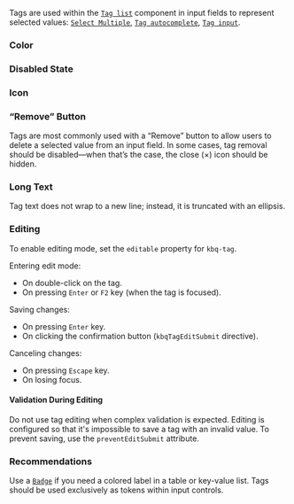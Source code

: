 <!-- example(tag-overview) -->

Tags are used within the [`Tag list`](/en/components/tag-list) component in input fields to represent selected values: [`Select Multiple`](/en/components/select/overview#multiple-selection), [`Tag autocomplete`](/en/components/tag-autocomplete), [`Tag input`](/en/components/tag-input).

### Color

<!-- example(tag-fill-and-style) -->

### Disabled State

<!-- example(tag-disabled) -->

### Icon

<!-- example(tag-with-icon) -->

### “Remove” Button

Tags are most commonly used with a “Remove” button to allow users to delete a selected value from an input field. In some cases, tag removal should be disabled—when that’s the case, the close (×) icon should be hidden.

<!-- example(tag-with-remove-button) -->

### Long Text

Tag text does not wrap to a new line; instead, it is truncated with an ellipsis.

<!-- example(tag-long-text) -->

### Editing

To enable editing mode, set the `editable` property for `kbq-tag`.

Entering edit mode:

- On double-click on the tag.
- On pressing `Enter` or `F2` key (when the tag is focused).

Saving changes:

- On pressing `Enter` key.
- On clicking the confirmation button (`kbqTagEditSubmit` directive).

Canceling changes:

- On pressing `Escape` key.
- On losing focus.

<!-- example(tag-editable) -->

#### Validation During Editing

Do not use tag editing when complex validation is expected. Editing is configured so that it's impossible to save a tag with an invalid value. To prevent saving, use the `preventEditSubmit` attribute.

<!-- example(tag-editable-with-validation) -->

### Recommendations

Use a [`Badge`](/en/components/badge) if you need a colored label in a table or key-value list. Tags should be used exclusively as tokens within input controls.
